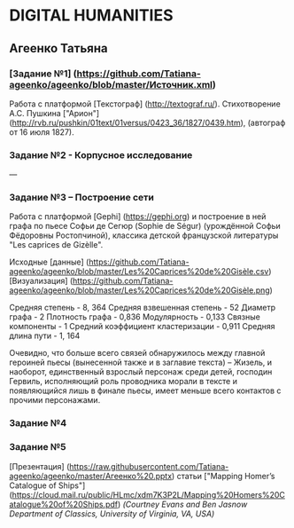 # DIGITAL HUMANITIES
## Агеенко Татьяна
### [Задание №1] (https://github.com/Tatiana-ageenko/ageenko/blob/master/Источник.xml)
Работа с платформой [Текстограф] (http://textograf.ru/).
Стихотворение А.С. Пушкина ["Арион"] (http://rvb.ru/pushkin/01text/01versus/0423_36/1827/0439.htm), (автограф от 16 июля 1827).
### Задание №2 - Корпусное исследование
––
### Задание №3 – Построение сети 
Работа с платформой [Gephi] (https://gephi.org) и построение в ней графа по пьесе Софьи де Сегюр (Sophie de Ségur) (урождённой Софьи Фёдоровны Ростопчиной), классика детской французской литературы "Les caprices de Gizèlle".

Исходные [данные] (https://github.com/Tatiana-ageenko/ageenko/blob/master/Les%20Caprices%20de%20Gisèle.csv)
[Визуализация] (https://github.com/Tatiana-ageenko/ageenko/blob/master/Les%20Caprices%20de%20Gisèle.png)

Средняя степень - 8, 364
Средняя взвешенная степень - 52
Диаметр графа - 2
Плотность графа - 0,836
Модулярность - 0,133
Связные компоненты - 1
Средний коэффициент кластеризации - 0,911
Средняя длина пути - 1, 164

Очевидно, что больше всего связей обнаружилось между главной героиней пьесы (вынесенной также и в заглавие текста) – Жизель, и наоборот, единственный взрослый персонаж среди детей, господин Гервиль, исполняющий роль проводника морали в тексте и появляющийся лишь в финале пьесы, имеет меньше всего контактов с прочими персонажами. 

### Задание №4
### Задание №5
[Презентация] (https://raw.githubusercontent.com/Tatiana-ageenko/ageenko/master/Агеенко%20.pptx) статьи ["Mapping Homer’s Catalogue of Ships"] (https://cloud.mail.ru/public/HLmc/xdm7K3P2L/Mapping%20Homers%20Catalogue%20of%20Ships.pdf)
*(Courtney Evans and Ben Jasnow
Department of Classics, University of Virginia, VA, USA)*

